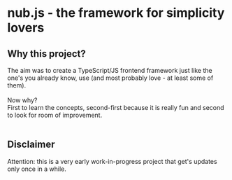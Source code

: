 # nub.js - the framework for simplicity lovers


## Why this project?
The aim was to create a TypeScript/JS frontend framework just like the one's you already know, use (and most probably love - at least some of them).
<br/><br/>
Now why? 
<br/>
First to learn the concepts, second-first because it is really fun and second to look for room of improvement.
<br/><br/>

## Disclaimer
Attention: this is a very early work-in-progress project that get's updates only once in a while.